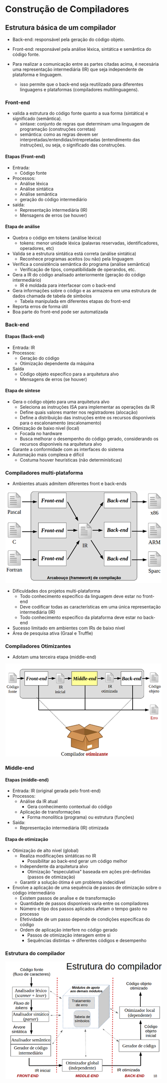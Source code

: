 # Construção de Compiladores

## Estrutura básica de um compilador

- Back-end: responsável pela geração do código objeto.
- Front-end: responsável pela análise léxica, sintática e semântica do código fonte.

- Para realizar a comunicação entre as partes citadas acima, é necesária uma representação intermediária (IR) que seja independente de plataforma e linguagem.
  - isso permite que o back-end seja reutilizado para diferentes linguagens e plataformas (compiladores multilinguagens).

### Front-end

- valida a estrutura do código fonte quanto a sua forma (sintática) e significado (semântica).
  - sintaxe: conjunto de regras que determinam uma linguagem de programação (construções corretas)
  - semântica: como as regras devem ser interpretadas/entendidas/intrepretadas (entendimento das instruções), ou seja, o significado das construções.

#### Etapas (Front-end)

- Entrada:
  - Código fonte
- Processos:
  - Análise léxica
  - Análise sintática
  - Análise semântica
  - geração do código intermediário
- saída:
  - Representação intermediária (IR)
  - Mensagens de erros (se houver)

#### Etapa de análise

- Quebra o código em tokens (análise léxica)
  - tokens: menor unidade léxica (palavras reservadas, identificadores, operadores, etc)
- Valida se a estrutura sintática está correta (análise sintática)
  - Reconhece programas aceitos (ou não) pela linguagem
- Verifica a consistência semântica do programa (análise semântica)
  - Verificação de tipos, compatibilidade de operandos, etc.
- Gera a IR do código analisado anteriormente (geração do código intermediário)
  - IR é moldada para interfacear com o back-end
- Gera informações sobre o código e as armazena em uma estrutura de dados chamada de tabela de símbolos
  - Tabela manipulada em diferentes etapas do front-end
- Reporta erros de forma útil
- Boa parte do front-end pode ser automatizada

### Back-end

#### Etapas (Back-end)

- Entrada: IR
- Processos:
  - Geração do código
  - Otimização dependente da máquina
- Saída
  - Código objeto específico para a arquitetura alvo
  - Mensagens de erros (se houver)

#### Etapa de síntese

- Gera o código objeto para uma arquitetura alvo
  - Seleciona as instruções ISA para implementar as operações da IR
  - Define quais valores manter nos registradores (alocação)
  - Define a distribuição das instruções entre os recursos disponíveis para o escalonamento (escalonamento)
- Otimização de baixo nível (local)
  - Focada no hardware
  - Busca melhorar o desempenho do código gerado, considerando os recursos disponíveis na arquitetura alvo
- Garante a conformidade com as interfaces do sistema
- Automação mais complexa e difícil
  - Costuma houver heurísticas (não determinísticas)

### Compiladores multi-plataforma

- Ambientes atuais admitem diferentes front e back-ends

![compilador multiplataforma](./images/multiPlatCompiler.png)

- Dificuldades dos projetos multi-plataforma
  - Todo conhecimento específico da linguagem deve estar no front-end
  - Deve codificar todas as características em uma única representação intermediária (IR)
  - Todo conhecimento específico da plataforma deve estar no back-end
- Sucesso limitado em ambientes com IRs de baixo nível
- Área de pesquisa ativa (Graal e Truffle)

### Compiladores Otimizantes

- Adotam uma terceira etapa (middle-end)

![compiladores otimizantes](images/otimizingCompiler.png)

### Middle-end

#### Etapas (middle-end)

- Entrada: IR (original gerada pelo front-end)
- Processos:
  - Análise da IR atual
    - Gera conhecimento contextual do código
  - Aplicação de transformações
    - Forma monolítica (programa) ou estrutura (funções)
- Saída:
  - Representação intermediária (IR) otimizada

#### Etapa de otimização

- Otimização de alto nível (global)
  - Realiza modificações sintáticas no IR
    - Possibilitar ao back-end gerar um código melhor
  - Independente da arquitetura alvo
    - Otimização "especulativa" baseada em ações pré-definidas (passos de otimização)
  - Garantir a solução ótima é um problema indecidível
- Envolve a aplicação de uma sequência de passos de otimização sobre o código intermediário
  - Existem passos de anaĺise e de transformação
  - Quantidade de passos disponíveis varia entre os compiladores
  - Número e tipo dos passos aplicados afetam o tempo gasto no processo
  - Efetividade de um passo depende de condições específicas do código
  - Ordem de aplicação interfere no código gerado
    - Passos de otimização interagem entre si
    - Sequências distintas -> diferentes códigos e desempenho
  
### Estrutura do compilador

![compilerStructure](images/compilerStructure.png)